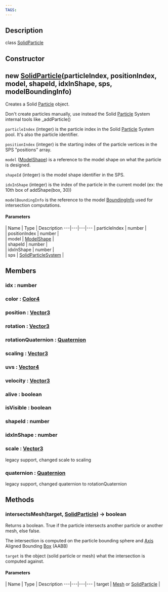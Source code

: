 ```yaml
---
TAGS:
---
```

## Description

class [SolidParticle](/classes/3.0/SolidParticle)



## Constructor

## new [SolidParticle](/classes/3.0/SolidParticle)(particleIndex, positionIndex, model, shapeId, idxInShape, sps, modelBoundingInfo)

Creates a Solid [Particle](/classes/3.0/Particle) object.

Don't create particles manually, use instead the Solid [Particle](/classes/3.0/Particle) System internal tools like _addParticle()

`particleIndex` (integer) is the particle index in the Solid [Particle](/classes/3.0/Particle) System pool. It's also the particle identifier.

`positionIndex` (integer) is the starting index of the particle vertices in the SPS "positions" array.

 `model` ([ModelShape](/classes/3.0/ModelShape)) is a reference to the model shape on what the particle is designed.

`shapeId` (integer) is the model shape identifier in the SPS.

`idxInShape` (integer) is the index of the particle in the current model (ex: the 10th box of addShape(box, 30))

`modelBoundingInfo` is the reference to the model [BoundingInfo](/classes/3.0/BoundingInfo) used for intersection computations.

#### Parameters
 | Name | Type | Description
---|---|---|---
 | particleIndex | number |    
 | positionIndex | number |    
 | model | [ModelShape](/classes/3.0/ModelShape) |    
 | shapeId | number |    
 | idxInShape | number |  
 | sps | [SolidParticleSystem](/classes/3.0/SolidParticleSystem) |  
## Members

### idx : number



### color : [Color4](/classes/3.0/Color4)



### position : [Vector3](/classes/3.0/Vector3)



### rotation : [Vector3](/classes/3.0/Vector3)



### rotationQuaternion : [Quaternion](/classes/3.0/Quaternion)



### scaling : [Vector3](/classes/3.0/Vector3)



### uvs : [Vector4](/classes/3.0/Vector4)



### velocity : [Vector3](/classes/3.0/Vector3)



### alive : boolean



### isVisible : boolean



### shapeId : number



### idxInShape : number



### scale : [Vector3](/classes/3.0/Vector3)

legacy support, changed scale to scaling

### quaternion : [Quaternion](/classes/3.0/Quaternion)

legacy support, changed quaternion to rotationQuaternion

## Methods

### intersectsMesh(target, [SolidParticle](/classes/3.0/SolidParticle)) &rarr; boolean

Returns a boolean. True if the particle intersects another particle or another mesh, else false.

The intersection is computed on the particle bounding sphere and [Axis](/classes/3.0/Axis) Aligned Bounding [Box](/classes/3.0/Box) (AABB)

`target` is the object (solid particle or mesh) what the intersection is computed against.

#### Parameters
 | Name | Type | Description
---|---|---|---
 | target | [Mesh](/classes/3.0/Mesh) or [SolidParticle](/classes/3.0/SolidParticle) |  
